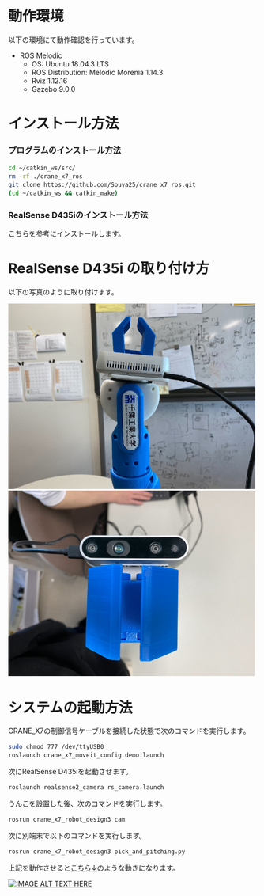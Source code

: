 # 動作環境

以下の環境にて動作確認を行っています。

 - ROS Melodic
   - OS: Ubuntu 18.04.3 LTS
   - ROS Distribution: Melodic Morenia 1.14.3
   - Rviz 1.12.16
   - Gazebo 9.0.0
 
# インストール方法

### プログラムのインストール方法

```sh
cd ~/catkin_ws/src/
rm -rf ./crane_x7_ros
git clone https://github.com/Souya25/crane_x7_ros.git
(cd ~/catkin_ws && catkin_make)
``` 

### RealSense D435iのインストール方法

[こちら](https://github.com/IntelRealSense/librealsense/blob/master/doc/distribution_linux.md)を参考にインストールします。

# RealSense D435i の取り付け方

以下の写真のように取り付けます。


<img src="https://github.com/Souya25/crane_x7_ros/blob/master/pic/setting1.png" width="500px">
<img src="https://github.com/Souya25/crane_x7_ros/blob/master/pic/setting2.png" width="500px">


# システムの起動方法

CRANE_X7の制御信号ケーブルを接続した状態で次のコマンドを実行します。
```sh
sudo chmod 777 /dev/ttyUSB0
roslaunch crane_x7_moveit_config demo.launch
```

次にRealSense D435iを起動させます。
```sh
roslaunch realsense2_camera rs_camera.launch
```

うんこを設置した後、次のコマンドを実行します。

```sh
rosrun crane_x7_robot_design3 cam
```

次に別端末で以下のコマンドを実行します。
```sh
rosrun crane_x7_robot_design3 pick_and_pitching.py
```

上記を動作させると[こちら↓](https://www.youtube.com/watch?v=mAbgiquSygA&feature=youtu.be)のような動きになります。

[![IMAGE ALT TEXT HERE](http://img.youtube.com/vi/mAbgiquSygA/0.jpg)](https://www.youtube.com/watch?v=mAbgiquSygA&feature=youtu.be)

